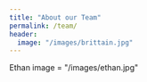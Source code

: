 ```yaml
---
title: "About our Team"
permalink: /team/
header:
  image: "/images/brittain.jpg"
---
```


Ethan
  image = "/images/ethan.jpg"
